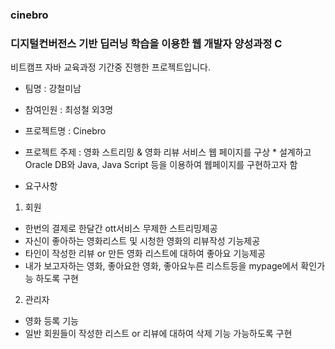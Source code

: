 ### cinebro
### 디지털컨버전스 기반 딥러닝 학습을 이용한 웹 개발자 양성과정 C
비트캠프 자바 교육과정 기간중 진행한 프로젝트입니다.

- 팀명 : 강철미남

- 참여인원 : 최성철 외3명

- 프로젝트명 : Cinebro

- 프로젝트 주제 : 영화 스트리밍 & 영화 리뷰 서비스 웹 페이지를 구상 * 설계하고 Oracle DB와 Java, Java Script 등을 이용하여 웹페이지를 구현하고자 함

- 요구사항    
1. 회원    
 - 한번의 결제로 한달간 ott서비스 무제한 스트리밍제공
 - 자신이 좋아하는 영화리스트 및 시청한 영화의 리뷰작성 기능제공
 - 타인이 작성한 리뷰 or 만든 영화 리스트에 대하여 좋아요 기능제공
 - 내가 보고자하는 영화, 좋아요한 영화, 좋아요누른 리스트등을 mypage에서 확인가능 하도록 구현     
2. 관리자    
 - 영화 등록 기능 
 - 일반 회원들이 작성한 리스트 or 리뷰에 대하여 삭제 기능 가능하도록 구현
